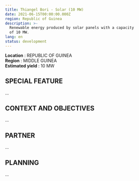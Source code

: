 ```yaml
---
title: Thiangel Bori - Solar (10 MW)
date: 2021-06-15T00:00:00.000Z
region: Republic of Guinea
description: >-
  Renewable energy produced by solar panels with a capacity 
  of 10 MW.
lang: en
status: development
---
```

**Location** : REPUBLIC OF GUINEA<br>
**Region** : MIDDLE GUINEA<br>
**Estimated yield** : 10 MW<br>

## SPECIAL FEATURE

...

## CONTEXT AND OBJECTIVES

...

## PARTNER

...

## PLANNING

...

